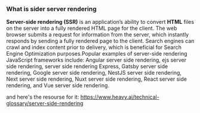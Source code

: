 ### What is sider server rendering
**Server-side rendering (SSR)** is an application’s ability to convert **HTML** files on the server into a fully rendered HTML page for the client.
 The web browser submits a request for information from the server, which instantly responds by sending a fully rendered page to the client.
 Search engines can crawl and index content prior to delivery, which is beneficial for Search Engine Optimization purposes.Popular examples
 of server-side rendering JavaScript frameworks include: Angular server side rendering, ejs server side rendering, server side rendering Express,
 Gatsby server side rendering, Google server side rendering, NestJS server side rendering, Next server side rendering, Nuxt server side rendering,
 React server side rendering, and Vue server side rendering.

 and here's the resourse for it:  https://www.heavy.ai/technical-glossary/server-side-rendering